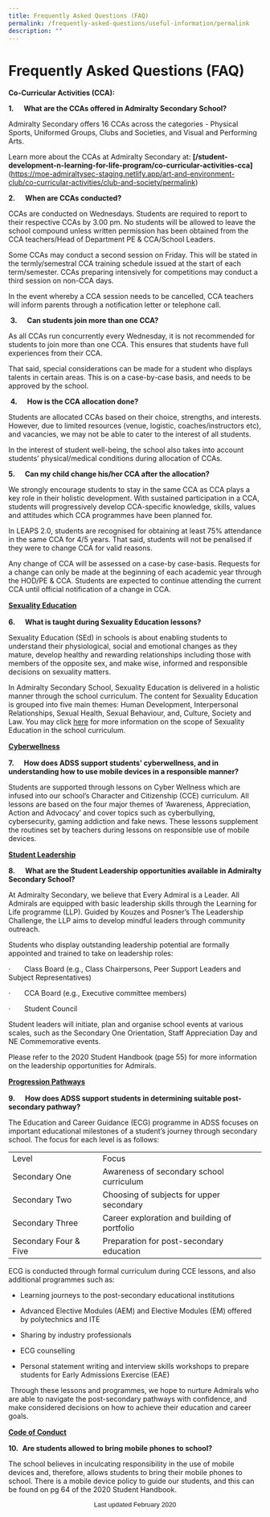 ```yaml
---
title: Frequently Asked Questions (FAQ)
permalink: /frequently-asked-questions/useful-information/permalink
description: ""
---
```

Frequently Asked Questions (FAQ)
================================

**Co-Curricular Activities (CCA):**

**1.**&nbsp;&nbsp;&nbsp;&nbsp;&nbsp;**What are the CCAs offered in Admiralty Secondary School?**

Admiralty Secondary offers 16 CCAs across the categories - Physical Sports, Uniformed Groups, Clubs and Societies, and Visual and Performing Arts.

Learn more about the CCAs at Admiralty Secondary at:&nbsp;**[/student-development-n-learning-for-life-program/co-curricular-activities-cca]**(https://moe-admiraltysec-staging.netlify.app/art-and-environment-club/co-curricular-activities/club-and-society/permalink)  
  

**2.**&nbsp;&nbsp;&nbsp;&nbsp;&nbsp;**When are CCAs conducted?**

CCAs are conducted on Wednesdays. Students are required to report to their respective CCAs by 3.00 pm. No students will be allowed to leave the school compound unless written permission has been obtained from the CCA teachers/Head of Department PE &amp; CCA/School Leaders.

Some CCAs may conduct a second session on Friday. This will be stated in the termly/semestral CCA training schedule issued at the start of each term/semester. CCAs preparing intensively for competitions may conduct a third session on non-CCA days.

In the event whereby a CCA session needs to be cancelled, CCA teachers will inform parents through a notification letter or telephone call.  
  

&nbsp;**3.**&nbsp;&nbsp;&nbsp;&nbsp;&nbsp;**Can students join more than one CCA?**

As all CCAs run concurrently every Wednesday, it is not recommended for students to join more than one CCA. This ensures that students have full experiences from their CCA.

That said, special considerations can be made for a student who displays talents in certain areas. This is on a case-by-case basis, and needs to be approved by the school.  
  

&nbsp;**4.**&nbsp;&nbsp;&nbsp;&nbsp;&nbsp;**How is the CCA allocation done?**

Students are allocated CCAs based on their choice, strengths, and interests. However, due to limited resources (venue, logistic, coaches/instructors etc), and vacancies, we may not be able to cater to the interest of all students.

In the interest of student well-being, the school also takes into account students’ physical/medical conditions during allocation of CCAs.

  

**5.**&nbsp;&nbsp;&nbsp;&nbsp;&nbsp;**Can my child change his/her CCA after the allocation?**

We strongly encourage students to stay in the same CCA as CCA plays a key role in their holistic development. With sustained participation in a CCA, students will progressively develop CCA-specific knowledge, skills, values and attitudes which CCA programmes have been planned for.

In LEAPS 2.0, students are recognised for obtaining at least 75% attendance in the same CCA for 4/5 years. That said, students will not be penalised if they were to change CCA for valid reasons.

Any change of CCA will be assessed on a case-by case-basis. Requests for a change can only be made at the beginning of each academic year through the HOD/PE &amp; CCA. Students are expected to continue attending the current CCA until official notification of a change in CCA.

<p style="line-height: 19.6px;"><b><u>Sexuality Education</u></b></p>

**6.**&nbsp;&nbsp;&nbsp;&nbsp;&nbsp;**What is taught during Sexuality Education lessons?**

Sexuality Education (SEd) in schools is about enabling students to understand their physiological, social and emotional changes as they mature, develop healthy and rewarding relationships including those with members of the opposite sex, and make wise, informed and responsible decisions on sexuality matters.

In Admiralty Secondary School, Sexuality Education is delivered in a holistic manner through the school curriculum. The content for Sexuality Education is grouped into five main themes: Human Development, Interpersonal Relationships, Sexual Health, Sexual Behaviour, and, Culture, Society and Law. You may click&nbsp;[here](https://admiraltysec.moe.edu.sg/useful-information/moe-sexuality-education)&nbsp;for more information on the scope of Sexuality Education in the school curriculum.

<p style="line-height: 19.6px;"><b><u>Cyberwellness</u></b></p>

**7.**&nbsp;&nbsp;&nbsp;&nbsp;&nbsp;**How does ADSS support students’ cyberwellness, and in understanding how to use mobile devices in a responsible manner?**

Students are supported through lessons on Cyber Wellness which are infused into our school’s Character and Citizenship (CCE) curriculum. All lessons are based on the four major themes of ‘Awareness, Appreciation, Action and Advocacy’ and cover topics such as cyberbullying, cybersecurity, gaming addiction and fake news. These lessons supplement the routines set by teachers during lessons on responsible use of mobile devices. 

<p style="line-height: 19.6px;"><b><u>Student Leadership</u></b></p>  

**8.**&nbsp;&nbsp;&nbsp;&nbsp;&nbsp;**What are the Student Leadership opportunities available in Admiralty Secondary School?**

At Admiralty Secondary, we believe that Every Admiral is a Leader. All Admirals are equipped with basic leadership skills through the Learning for Life programme (LLP). Guided by Kouzes and Posner’s The Leadership Challenge, the LLP aims to develop mindful leaders through community outreach.

Students who display outstanding leadership potential are formally appointed and trained to take on leadership roles:

·&nbsp;&nbsp;&nbsp;&nbsp;&nbsp;&nbsp;&nbsp;Class Board (e.g., Class Chairpersons, Peer Support Leaders and Subject Representatives)

·&nbsp;&nbsp;&nbsp;&nbsp;&nbsp;&nbsp;&nbsp;CCA Board (e.g., Executive committee members)

·&nbsp;&nbsp;&nbsp;&nbsp;&nbsp;&nbsp;&nbsp;Student Council&nbsp;

Student leaders will initiate, plan and organise school events at various scales, such as the Secondary One Orientation, Staff Appreciation Day and NE Commemorative events.

Please refer to the 2020 Student Handbook (page 55) for more information on the leadership opportunities for Admirals.  
  

<p style="line-height: 19.6px;"><b><u>Progression Pathways</u></b></p>

**9.**&nbsp;&nbsp;&nbsp;&nbsp;&nbsp;**How does ADSS support students in determining suitable post-secondary pathway?**

The Education and Career Guidance (ECG) programme in ADSS focuses on important educational milestones of a student’s journey through secondary school. The focus for each level is as follows:

|  |  |
|---|---|
| Level | Focus |
| Secondary One | Awareness of secondary school curriculum |
| Secondary Two | Choosing of subjects for upper secondary |
| Secondary Three | Career exploration and building of portfolio |
| Secondary Four & Five | Preparation for post-secondary education |

ECG is conducted through formal curriculum during CCE lessons, and also additional programmes such as:

* Learning journeys to the post-secondary educational institutions

* Advanced Elective Modules (AEM) and Elective Modules (EM) offered by polytechnics and ITE

* Sharing by industry professionals

* ECG counselling

* Personal statement writing and interview skills workshops to prepare students for Early Admissions Exercise (EAE)

 Through these lessons and programmes, we hope to nurture Admirals who are able to navigate the post-secondary pathways with confidence, and make considered decisions on how to achieve their education and career goals.

<p style="line-height: 19.6px;"><b><u>Code of Conduct</u></b></p>

**10.**&nbsp;&nbsp;**Are students allowed to bring mobile phones to school?**

The school believes in inculcating responsibility in the use of mobile devices and, therefore, allows students to bring their mobile phones to school. There is a mobile device policy to guide our students, and this can be found on pg 64 of the 2020 Student Handbook.  
  

<div style="text-align: center;"><span style="font-family: arial, sans-serif; font-size: small; background-color: initial;">Last updated February 2020</span></div>